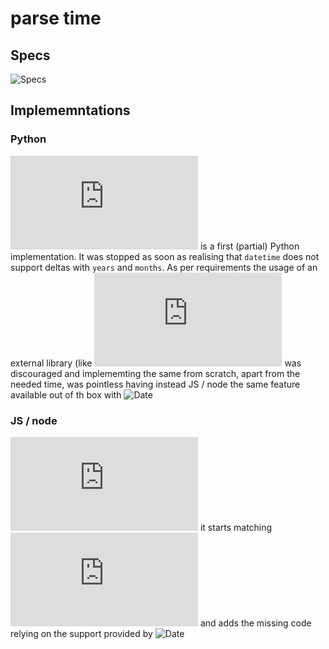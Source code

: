 # parse time

## Specs

![Specs](https://github.com/sbasile-ch/parse_time/specs/specs.png "Specs")

## Implememntations

### Python
![parseTime.py](https://github.com/sbasile-ch/parse_time/blob/master/parseTime.py "parseTime.py") is a first (partial) Python implementation. It was stopped as soon as realising that `datetime` does not support deltas with `years` and `months`. As per  requirements the usage of an external library (like ![module dateutil](https://github.com/dateutil/dateutil/blob/master/src/dateutil/relativedelta.py "module dateutil") was discouraged and implememting the same from scratch, apart from the needed time, was pointless having instead JS / node the same feature available out of th box with ![Date](https://developer.mozilla.org/en-US/docs/Web/JavaScript/Reference/Global_Objects/Date "Date")

### JS / node
![parseTime.js](https://github.com/sbasile-ch/parse_time/blob/master/parseTime.js "parseTime.js") it starts matching ![parseTime.py](https://github.com/sbasile-ch/parse_time/blob/master/parseTime.py "parseTime.py") and adds the missing code relying on the support provided by ![Date](https://developer.mozilla.org/en-US/docs/Web/JavaScript/Reference/Global_Objects/Date "Date")
